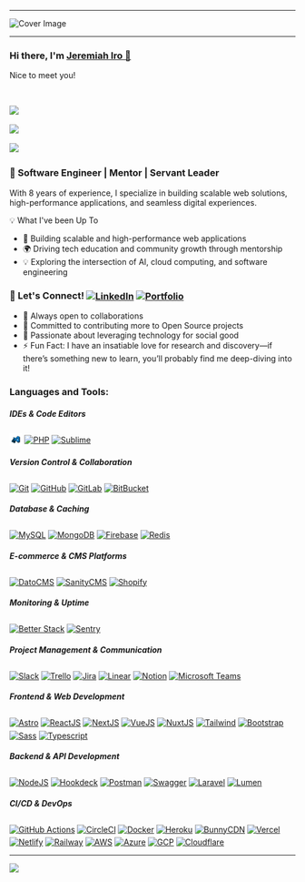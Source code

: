 ****
![Cover Image](https://github.com/user-attachments/assets/0bb1580f-f25b-4cfd-af78-ba62fbb987c1)

****
### Hi there, I'm [Jeremiah Iro 👋](https://jeremiahiro.github.io/)

Nice to meet you!

<br />

![](https://github-readme-stats-mocha-iota-20.vercel.app/api?username=jeremiahiro&show_icons=true&theme=merko&hide=contribs,issues,stars&show=prs_merged,prs_merged_percentage,reviews&card_width=500)

![](https://github-readme-stats-mocha-iota-20.vercel.app/api/wakatime?username=@jeremiahiro&theme=merko&hide=toml&display_format=percent&card_width=500)

![](https://github-readme-stats-mocha-iota-20.vercel.app/api/top-langs/?username=jeremiahiro&theme=merko&exclude_repo=github-readme-stats,jeremiahiro.github.io&layout=compact&hide=less&langs_count=8&card_width=500)

### 🚀 Software Engineer | Mentor | Servant Leader
With 8 years of experience, I specialize in building scalable web solutions, high-performance applications, and seamless digital experiences.

💡 What I've been Up To
- 🔧 Building scalable and high-performance web applications
- 🌍 Driving tech education and community growth through mentorship
- 💡 Exploring the intersection of AI, cloud computing, and software engineering

### 🤝 Let's Connect! [<img align="center" title="LinkedIn" width="22px" src="https://www.svgrepo.com/show/452047/linkedin-1.svg" />][linkedin] [<img align="center" title="Portfolio" width="22px" src="https://www.svgrepo.com/show/195388/portfolio-bag.svg" />][portfolio]
- 👯 Always open to collaborations
- 🥅 Committed to contributing more to Open Source projects
- 🎯 Passionate about leveraging technology for social good
- ⚡ Fun Fact: I have an insatiable love for research and discovery—if there’s something new to learn, you’ll probably find me deep-diving into it!

### Languages and Tools:

##### IDEs & Code Editors
[<img align="middle" title="Visual Studio Code" width="22px" src="https://raw.githubusercontent.com/vscode-icons/vscode-icons/master/images/logo@3x.png">]()
[<img align="middle" title="PHP" width="22px" src="https://upload.wikimedia.org/wikipedia/commons/2/27/PHP-logo.svg">]()
[<img align="middle" title="Sublime" width="22px" src="https://www.svgrepo.com/show/452109/sublime-text.svg">]()

##### Version Control & Collaboration
[<img align="middle" title="Git" width="22px" src="https://www.svgrepo.com/show/452210/git.svg">]()
[<img align="middle" title="GitHub" width="22px" src="https://www.svgrepo.com/show/475654/github-color.svg">]()
[<img align="middle" title="GitLab" width="22px" src="https://www.svgrepo.com/show/448226/gitlab.svg">]()
[<img align="middle" title="BitBucket" width="22px" src="https://www.svgrepo.com/show/452166/bitbucket.svg">]()


##### Database & Caching
[<img align="middle" title="MySQL" width="22px" src="https://www.svgrepo.com/show/303251/mysql-logo.svg">]()
[<img align="middle" title="MongoDB" width="22px" src="https://www.svgrepo.com/show/331488/mongodb.svg">]()
[<img align="middle" title="Firebase" width="22px" src="https://www.svgrepo.com/show/373595/firebase.svg">]()
[<img align="middle" title="Redis" width="22px" src="https://www.svgrepo.com/show/303460/redis-logo.svg">]()

##### E-commerce & CMS Platforms
[<img align="middle" title="DatoCMS" width="22px" src="https://www.svgrepo.com/show/353636/datocms.svg">]()
[<img align="middle" title="SanityCMS" width="22px" src="https://www.svgrepo.com/show/354309/sanity.svg">]()
[<img align="middle" title="Shopify" width="22px" src="https://www.svgrepo.com/show/475678/shopify-color.svg">]()
[<img align="middle" title="" width="22px" src="">]()

##### Monitoring & Uptime
[<img align="middle" title="Better Stack" width="22px" src="https://cdn.prod.website-files.com/5f15081919fdf673994ab5fd/6493a4912337190106de4c19_Uptime-(Better-Stack).svg">]()
[<img align="middle" title="Sentry" width="22px" src="https://www.svgrepo.com/show/374070/sentry.svg">]()


##### Project Management & Communication
[<img align="middle" title="Slack" width="22px" src="https://www.svgrepo.com/show/452102/slack.svg">]()
[<img align="middle" title="Trello" width="22px" src="https://www.svgrepo.com/show/452119/trello.svg">]()
[<img align="middle" title="Jira" width="22px" src="https://www.svgrepo.com/show/353935/jira.svg">]()
[<img align="middle" title="Linear" width="22px" src="https://cdn.brandfetch.io/iduDa181eM/w/400/h/400/theme/dark/icon.jpeg?c=1bxid64Mup7aczewSAYMX&t=1723620974313">]()
[<img align="middle" title="Notion" width="22px" src="https://www.svgrepo.com/show/504667/notion.svg">]()
[<img align="middle" title="Microsoft Teams" width="22px" src="https://www.svgrepo.com/show/452111/teams.svg">]()

##### Frontend & Web Development
[<img align="middle" title="Astro" width="22px" src="https://www.svgrepo.com/show/373446/astro.svg">]()
[<img align="middle" title="ReactJS" width="22px" src="https://www.svgrepo.com/show/493719/react-javascript-js-framework-facebook.svg">]()
[<img align="middle" title="NextJS" width="22px" src="https://www.svgrepo.com/show/369457/nextjs.svg">]()
[<img align="middle" title="VueJS" width="22px" src="https://www.svgrepo.com/show/303494/vue-9-logo.svg">]()
[<img align="middle" title="NuxtJS" width="22px" src="https://www.svgrepo.com/show/373940/nuxt.svg">]()
[<img align="middle" title="Tailwind" width="22px" src="https://www.svgrepo.com/show/374118/tailwind.svg">]()
[<img align="middle" title="Bootstrap" width="22px" src="https://www.svgrepo.com/show/353498/bootstrap.svg">]()
[<img align="middle" title="Sass" width="22px" src="https://www.svgrepo.com/show/374061/sass.svg">]()
[<img align="middle" title="Typescript" width="22px" src="https://www.svgrepo.com/show/374146/typescript-official.svg">]()

##### Backend & API Development
[<img align="middle" title="NodeJS" width="22px" src="https://www.svgrepo.com/show/452075/node-js.svg">]()
[<img align="middle" title="Hookdeck" width="22px" src="https://avatars.githubusercontent.com/u/64021423?s=200&v=4">]()
[<img align="middle" title="Postman" width="22px" src="https://www.svgrepo.com/show/354202/postman-icon.svg">]()
[<img align="middle" title="Swagger" width="22px" src="https://www.svgrepo.com/show/374111/swagger.svg">]()
[<img align="middle" title="Laravel" width="22px" src="https://www.svgrepo.com/show/376332/laravel.svg">]()
[<img align="middle" title="Lumen" width="22px" src="https://www.svgrepo.com/show/354019/lumen.svg">]()

##### CI/CD & DevOps
[<img align="middle" title="GitHub Actions" width="22px" src="https://cdn.prod.website-files.com/65264f6bf54e751c3a776db1/66d86964333d11e0a1f1da9e_github_actions.png">]()
[<img align="middle" title="CircleCI" width="22px" src="https://www.svgrepo.com/show/373505/circleci.svg">]()
[<img align="middle" title="Docker" width="22px" src="https://www.svgrepo.com/show/448221/docker.svg">]()
[<img align="middle" title="Heroku" width="22px" src="https://www.svgrepo.com/show/331424/heroku.svg">]()
[<img align="middle" title="BunnyCDN" width="22px" src="https://ps.w.org/bunnycdn/assets/icon-256x256.png?rev=3051114">]()
[<img align="middle" title="Vercel" width="22px" src="https://www.svgrepo.com/show/354512/vercel.svg">]()
[<img align="middle" title="Netlify" width="22px" src="https://www.svgrepo.com/show/373874/netlify.svg">]()
[<img align="middle" title="Railway" width="22px" src="https://upload.wikimedia.org/wikipedia/commons/thumb/5/51/Railway_Logo.svg/1200px-Railway_Logo.svg.png?20231126064002">]()
[<img align="middle" title="AWS" width="22px" src="https://www.svgrepo.com/show/373458/aws.svg">]()
[<img align="middle" title="Azure" width="22px" src="https://www.svgrepo.com/show/353464/azure.svg">]()
[<img align="middle" title="GCP" width="22px" src="https://www.svgrepo.com/show/448223/gcp.svg">]()
[<img align="middle" title="Cloudflare" width="22px" src="https://www.svgrepo.com/show/353564/cloudflare.svg">]()

****
![](https://komarev.com/ghpvc/?username=jeremiahiro)

[portfolio]: https://jeremiahiro.github.io
[linkedin]: https://www.linkedin.com/in/jeremiahiro
[wakatime]: https://wakatime.com/@jeremiahiro
